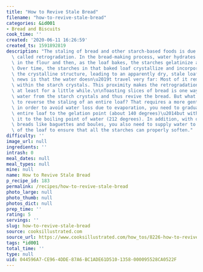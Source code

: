 ```yaml
---
title: "How to Revive Stale Bread"
filename: "how-to-revive-stale-bread"
categories: &id001
- Bread and Biscuits
cook_time: ''
created: '2020-06-11 16:26:59'
created_ts: 1591892819
description: "The staling of bread and other starch-based foods is due to a process\
  \ called retrogradation. In the bread-making process, water hydrates the starches\
  \ in the flour and then, as the loaf bakes, the starches gelatinize and soften.\
  \ Over time, the starches in that baked loaf crystallize and incorporate water into\
  \ the crystalline structure, leading to an apparently dry, stale loaf. The good\
  \ news is that the water doesn\u2019t travel very far: Most of it remains trapped\
  \ within the starch crystals. This proximity makes the retrogradation process reversible,\
  \ at least for a little while.\n\nToasting slices of bread is one way to release\
  \ water from the starch crystals and thus revive the bread. But what if you want\
  \ to reverse the staling of an entire loaf? That requires a more gentle touch because\
  \ in order to avoid water loss due to evaporation, you need to gradually heat the\
  \ entire loaf to the gelation point (about 140 degrees)\u2014but without heating\
  \ it to the boiling point of water (212 degrees). In addition, with drier crusty\
  \ breads like baguettes and boules, you also need to supply water to the exterior\
  \ of the loaf to ensure that all the starches can properly soften."
difficulty: ''
image_url: null
ingredients: ''
intrash: 0
meal_dates: null
meal_types: null
mine: null
name: How to Revive Stale Bread
p_recipe_id: 183
permalink: /recipes/how-to-revive-stale-bread
photo_large: null
photo_thumb: null
photos_dict: null
prep_time: ''
rating: 5
servings: ''
slug: how-to-revive-stale-bread
source: cooksillustrated.com
source_url: https://www.cooksillustrated.com/how_tos/8226-how-to-revive-stale-bread
tags: *id001
total_time: ''
type: null
uid: 044596A7-CE96-4DDE-87A6-BC1ADE61D510-1358-000095528CA0522F
---
```

<div class="large-8 medium-7 columns" id="writeup">	</div><!-- #writeup -->
</div><!-- #row-one -->
<div class="row" id="row-two">	<div class="medium-4 small-5 columns" id="ingredients">	</div>	<div class="medium-6 small-7 columns" id="directions">	</div>